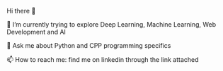Hi there 👋

🔭 I’m currently trying to explore Deep Learning, Machine Learning, Web Development and AI

💬 Ask me about Python and CPP programming specifics

📫 How to reach me: find me on linkedin through the link attached
